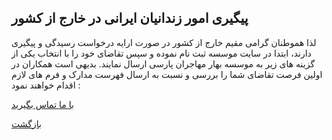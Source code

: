 ## پیگیری امور زندانیان ایرانی در خارج از کشور

لذا هموطنان گرامی مقیم خارج از کشور در صورت ارایه درخواست رسیدگی و پیگیری دارند، ابتدا در سایت موسسه ثبت نام نموده و سپس تقاضای خود را با انتخاب یکی از گزینه های زیر به موسسه بهار مهاجران پارسی ارسال نمایند. بدیهی است همکاران در اولین فرصت تقاضای شما را بررسی و نسبت به ارسال فهرست مدارک و فرم های لازم اقدام خواهند نمود :

[با ما تماس بگیرید](#sect5)

[بازگشت](.)